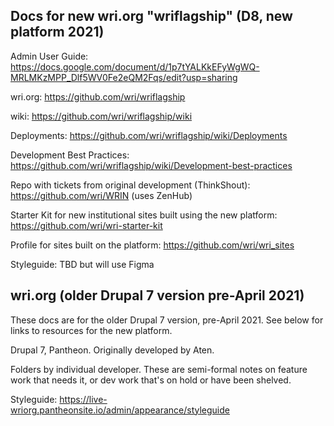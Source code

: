 ## Docs for new wri.org "wriflagship" (D8, new platform 2021)

Admin User Guide: https://docs.google.com/document/d/1p7tYALKkEFyWgWQ-MRLMKzMPP_Dlf5WV0Fe2eQM2Fqs/edit?usp=sharing 

wri.org: https://github.com/wri/wriflagship

wiki: https://github.com/wri/wriflagship/wiki

Deployments: https://github.com/wri/wriflagship/wiki/Deployments

Development Best Practices: https://github.com/wri/wriflagship/wiki/Development-best-practices

Repo with tickets from original development (ThinkShout): https://github.com/wri/WRIN (uses ZenHub)

Starter Kit for new institutional sites built using the new platform: https://github.com/wri/wri-starter-kit

Profile for sites built on the platform: https://github.com/wri/wri_sites 

Styleguide: TBD but will use Figma

## wri.org (older Drupal 7 version pre-April 2021)

These docs are for the older Drupal 7 version, pre-April 2021. See below for links to resources for the new platform.

Drupal 7, Pantheon. Originally developed by Aten.

Folders by individual developer. These are semi-formal notes on feature work that needs it, or dev work that's on hold or have been shelved.

Styleguide: https://live-wriorg.pantheonsite.io/admin/appearance/styleguide 
